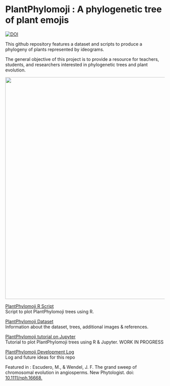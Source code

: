 # PlantPhylomoji : A phylogenetic tree of plant emojis



[![DOI](https://zenodo.org/badge/DOI/10.5281/zenodo.4001145.svg)](https://doi.org/10.5281/zenodo.4001145)



 This github repository features a dataset and scripts to produce a phylogeny of plants represented by ideograms.
  
  The general objective of this project is to provide a resource for teachers, students, and researchers interested in phylogenetic trees and plant evolution.
 
  
  <p align="center">  
<img width="600" height="700" src="./images/plantphylomoji.png">
</p>

   [PlantPhylomoji R Script](./PlantPhylomoji.R)   
   Script to plot PlantPhylomoji trees using R.

   [PlantPhylomoji Dataset](./Dataset.md)   
   Information about the dataset, trees, additional images & references.

   [PlantPhylomoji tutorial on Jupyter](./PlantPhylomoji.ipynb)  
  Tutorial to plot PlantPhylomoji trees using R & Jupyter.
   WORK IN PROGRESS

   [PlantPhylomoji Development Log](./PlantPhylomojiLog.md)   
   Log and future ideas for this repo
 
 Featured in : 
 Escudero, M., & Wendel, J. F. The grand sweep of chromosomal evolution in angiosperms. New Phytologist.  doi: [10.1111/nph.16668.](https://nph.onlinelibrary.wiley.com/doi/abs/10.1111/nph.16802)
  

